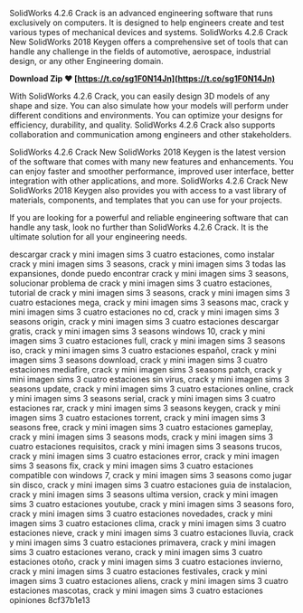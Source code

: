 
 
SolidWorks 4.2.6 Crack is an advanced engineering software that runs exclusively on computers. It is designed to help engineers create and test various types of mechanical devices and systems. SolidWorks 4.2.6 Crack New SolidWorks 2018 Keygen offers a comprehensive set of tools that can handle any challenge in the fields of automotive, aerospace, industrial design, or any other Engineering domain.
 
**Download Zip ❤ [https://t.co/sg1F0N14Jn](https://t.co/sg1F0N14Jn)**


  
With SolidWorks 4.2.6 Crack, you can easily design 3D models of any shape and size. You can also simulate how your models will perform under different conditions and environments. You can optimize your designs for efficiency, durability, and quality. SolidWorks 4.2.6 Crack also supports collaboration and communication among engineers and other stakeholders.
  
SolidWorks 4.2.6 Crack New SolidWorks 2018 Keygen is the latest version of the software that comes with many new features and enhancements. You can enjoy faster and smoother performance, improved user interface, better integration with other applications, and more. SolidWorks 4.2.6 Crack New SolidWorks 2018 Keygen also provides you with access to a vast library of materials, components, and templates that you can use for your projects.
  
If you are looking for a powerful and reliable engineering software that can handle any task, look no further than SolidWorks 4.2.6 Crack. It is the ultimate solution for all your engineering needs.
 
descargar crack y mini imagen sims 3 cuatro estaciones,  como instalar crack y mini imagen sims 3 seasons,  crack y mini imagen sims 3 todas las expansiones,  donde puedo encontrar crack y mini imagen sims 3 seasons,  solucionar problema de crack y mini imagen sims 3 cuatro estaciones,  tutorial de crack y mini imagen sims 3 seasons,  crack y mini imagen sims 3 cuatro estaciones mega,  crack y mini imagen sims 3 seasons mac,  crack y mini imagen sims 3 cuatro estaciones no cd,  crack y mini imagen sims 3 seasons origin,  crack y mini imagen sims 3 cuatro estaciones descargar gratis,  crack y mini imagen sims 3 seasons windows 10,  crack y mini imagen sims 3 cuatro estaciones full,  crack y mini imagen sims 3 seasons iso,  crack y mini imagen sims 3 cuatro estaciones español,  crack y mini imagen sims 3 seasons download,  crack y mini imagen sims 3 cuatro estaciones mediafire,  crack y mini imagen sims 3 seasons patch,  crack y mini imagen sims 3 cuatro estaciones sin virus,  crack y mini imagen sims 3 seasons update,  crack y mini imagen sims 3 cuatro estaciones online,  crack y mini imagen sims 3 seasons serial,  crack y mini imagen sims 3 cuatro estaciones rar,  crack y mini imagen sims 3 seasons keygen,  crack y mini imagen sims 3 cuatro estaciones torrent,  crack y mini imagen sims 3 seasons free,  crack y mini imagen sims 3 cuatro estaciones gameplay,  crack y mini imagen sims 3 seasons mods,  crack y mini imagen sims 3 cuatro estaciones requisitos,  crack y mini imagen sims 3 seasons trucos,  crack y mini imagen sims 3 cuatro estaciones error,  crack y mini imagen sims 3 seasons fix,  crack y mini imagen sims 3 cuatro estaciones compatible con windows 7,  crack y mini imagen sims 3 seasons como jugar sin disco,  crack y mini imagen sims 3 cuatro estaciones guia de instalacion,  crack y mini imagen sims 3 seasons ultima version,  crack y mini imagen sims 3 cuatro estaciones youtube,  crack y mini imagen sims 3 seasons foro,  crack y mini imagen sims 3 cuatro estaciones novedades,  crack y mini imagen sims 3 cuatro estaciones clima,  crack y mini imagen sims 3 cuatro estaciones nieve,  crack y mini imagen sims 3 cuatro estaciones lluvia,  crack y mini imagen sims 3 cuatro estaciones primavera,  crack y mini imagen sims 3 cuatro estaciones verano,  crack y mini imagen sims 3 cuatro estaciones otoño,  crack y mini imagen sims 3 cuatro estaciones invierno,  crack y mini imagen sims 3 cuatro estaciones festivales,  crack y mini imagen sims 3 cuatro estaciones aliens,  crack y mini imagen sims 3 cuatro estaciones mascotas,  crack y mini imagen sims 3 cuatro estaciones opiniones
 8cf37b1e13
 
